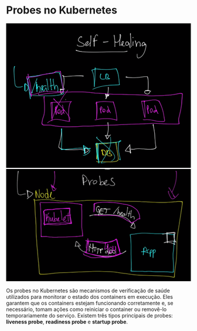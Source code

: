 # Probes no Kubernetes

![alt text](../../images/probles.png)
![alt text](../../images/probles1.png)

Os probes no Kubernetes são mecanismos de verificação de saúde utilizados para monitorar o estado dos containers em execução. Eles garantem que os containers estejam funcionando corretamente e, se necessário, tomam ações como reiniciar o container ou removê-lo temporariamente do serviço. Existem três tipos principais de probes: **liveness probe**, **readiness probe** e **startup probe**.

